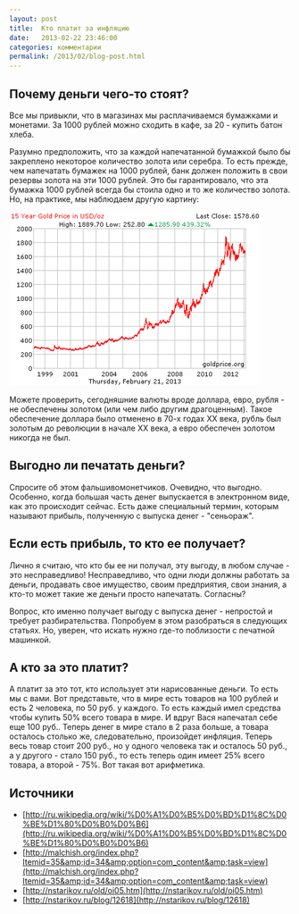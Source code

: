 ```yaml
---
layout: post
title:  Кто платит за инфляцию
date:   2013-02-22 23:46:00
categories: комментарии
permalink: /2013/02/blog-post.html
---
```


## Почему деньги чего-то стоят?

Все мы привыкли, что в магазинах мы расплачиваемся бумажками и монетами. За 1000 рублей можно сходить в кафе, за 20 - купить батон хлеба.

Разумно предположить, что за каждой напечатанной бумажкой было бы закреплено некоторое количество золота или серебра. То есть прежде, чем напечатать бумажек на 1000 рублей, банк должен положить в свои резервы золота на эти 1000 рублей. Это бы гарантировало, что эта бумажка 1000 рублей всегда бы стоила одно и то же количество золота. Но, на практике, мы наблюдаем другую картину:

![Динамика цены на золото](/images/posts/kto-platit-za-inflyaciu/gold_15_year_o_usd.png "Динамика цены на золото")

Можете проверить, сегодняшние валюты вроде доллара, евро, рубля - не обеспечены золотом (или чем либо другим драгоценным). Такое обеспечение доллара было отменено в 70-х годах XX века, рубль был золотым до революции в начале XX века, а евро обеспечен золотом никогда не был.

## Выгодно ли печатать деньги?

Спросите об этом фальшивомонетчиков. Очевидно, что выгодно. Особенно, когда большая часть денег выпускается в электронном виде, как это происходит сейчас. Есть даже специальный термин, которым называют прибыль, полученную с выпуска денег - "сеньораж".

## Если есть прибыль, то кто ее получает?

Лично я считаю, что кто бы ее ни получал, эту выгоду, в любом случае - это несправедливо! Несправедливо, что одни люди должны работать за деньги, продавать свое имущество, своим предприятия, свои знания, а кто-то может такие же деньги просто напечатать. Согласны?

Вопрос, кто именно получает выгоду с выпуска денег - непростой и требует разбирательства. Попробуем в этом разобраться в следующих статьях. Но, уверен, что искать нужно где-то поблизости с печатной машинкой.

## А кто за это платит?

А платит за это тот, кто использует эти нарисованные деньги. То есть мы с вами. Вот представьте, что в мире есть товаров на 100 рублей и есть 2 человека, по 50 руб. у каждого. То есть каждый имел средства чтобы купить 50% всего товара в мире. И вдруг Вася напечатал себе еще 100 руб.. Теперь денег в мире стало в 2 раза больше, а товара осталось столько же, следовательно, произойдет инфляция. Теперь весь товар стоит 200 руб., но у одного человека так и осталось 50 руб., а у другого - стало 150 руб., то есть теперь один имеет 25% всего товара, а второй - 75%. Вот такая вот арифметика.

## Источники

  * [http://ru.wikipedia.org/wiki/%D0%A1%D0%B5%D0%BD%D1%8C%D0%BE%D1%80%D0%B0%D0%B6](http://ru.wikipedia.org/wiki/%D0%A1%D0%B5%D0%BD%D1%8C%D0%BE%D1%80%D0%B0%D0%B6)
  * [http://malchish.org/index.php?Itemid=35&amp;id=34&amp;option=com_content&amp;task=view](http://malchish.org/index.php?Itemid=35&amp;id=34&amp;option=com_content&amp;task=view)
  * [http://nstarikov.ru/old/oi05.htm](http://nstarikov.ru/old/oi05.htm)
  * [http://nstarikov.ru/blog/12618](http://nstarikov.ru/blog/12618)

